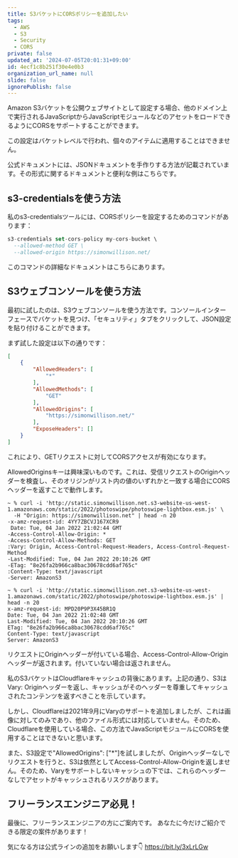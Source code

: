 ```yaml
---
title: S3バケットにCORSポリシーを追加したい
tags:
  - AWS
  - S3
  - Security
  - CORS
private: false
updated_at: '2024-07-05T20:01:31+09:00'
id: 4ecf1c8b251f30e4e0b3
organization_url_name: null
slide: false
ignorePublish: false
---
```


Amazon S3バケットを公開ウェブサイトとして設定する場合、他のドメイン上で実行されるJavaScriptからJavaScriptモジュールなどのアセットをロードできるようにCORSをサポートすることができます。

この設定はバケットレベルで行われ、個々のアイテムに適用することはできません。

公式ドキュメントには、JSONドキュメントを手作りする方法が記載されています。その形式に関するドキュメントと便利な例はこちらです。

## s3-credentialsを使う方法

私のs3-credentialsツールには、CORSポリシーを設定するためのコマンドがあります：

```sql
s3-credentials set-cors-policy my-cors-bucket \
  --allowed-method GET \
  --allowed-origin https://simonwillison.net/
```

このコマンドの詳細なドキュメントはこちらにあります。

## S3ウェブコンソールを使う方法
最初に試したのは、S3ウェブコンソールを使う方法です。コンソールインターフェースでバケットを見つけ、「セキュリティ」タブをクリックして、JSON設定を貼り付けることができます。

まず試した設定は以下の通りです：
```json
[
    {
        "AllowedHeaders": [
            "*"
        ],
        "AllowedMethods": [
            "GET"
        ],
        "AllowedOrigins": [
            "https://simonwillison.net/"
        ],
        "ExposeHeaders": []
    }
]

```

これにより、GETリクエストに対してCORSアクセスが有効になります。

AllowedOriginsキーは興味深いものです。これは、受信リクエストのOriginヘッダーを検査し、そのオリジンがリスト内の値のいずれかと一致する場合にCORSヘッダーを返すことで動作します。

```
~ % curl -i 'http://static.simonwillison.net.s3-website-us-west-1.amazonaws.com/static/2022/photoswipe/photoswipe-lightbox.esm.js' \
  -H "Origin: https://simonwillison.net" | head -n 20
-x-amz-request-id: 4YY7ZBCVJ167XCR9
 Date: Tue, 04 Jan 2022 21:02:44 GMT
-Access-Control-Allow-Origin: *
-Access-Control-Allow-Methods: GET
:Vary: Origin, Access-Control-Request-Headers, Access-Control-Request-Method
-Last-Modified: Tue, 04 Jan 2022 20:10:26 GMT
-ETag: "8e26fa2b966ca8bac30678cdd6af765c"
:Content-Type: text/javascript
-Server: AmazonS3

~ % curl -i 'http://static.simonwillison.net.s3-website-us-west-1.amazonaws.com/static/2022/photoswipe/photoswipe-lightbox.esm.js' | head -n 20
x-amz-request-id: MPD20P9P3X45BR1Q
Date: Tue, 04 Jan 2022 21:02:48 GMT
Last-Modified: Tue, 04 Jan 2022 20:10:26 GMT
ETag: "8e26fa2b966ca8bac30678cdd6af765c"
Content-Type: text/javascript
Server: AmazonS3
```

リクエストにOriginヘッダーが付いている場合、Access-Control-Allow-Originヘッダーが返されます。付いていない場合は返されません。

私のS3バケットはCloudflareキャッシュの背後にあります。上記の通り、S3はVary: Originヘッダーを返し、キャッシュがそのヘッダーを尊重してキャッシュされたコンテンツを返すべきことを示しています。

しかし、Cloudflareは2021年9月にVaryのサポートを追加しましたが、これは画像に対してのみであり、他のファイル形式には対応していません。そのため、Cloudflareを使用している場合、この方法でJavaScriptモジュールにCORSを使用することはできないと思います。

また、S3設定で"AllowedOrigins": ["*"]を試しましたが、Originヘッダーなしでリクエストを行うと、S3は依然としてAccess-Control-Allow-Originを返しません。そのため、Varyをサポートしないキャッシュの下では、これらのヘッダーなしでアセットがキャッシュされるリスクがあります。

## フリーランスエンジニア必見！

最後に、フリーランスエンジニアの方にご案内です。
あなたに今だけご紹介できる限定の案件があります！

気になる方は公式ラインの追加をお願いします👇
https://bit.ly/3xLrLGw

